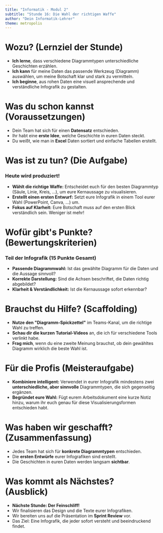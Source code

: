```yaml
---
title: "Informatik - Modul 2"
subtitle: "Stunde 16: Die Wahl der richtigen Waffe"
author: "Dein Informatik-Lehrer"
theme: metropolis
---
```


# Wozu? (Lernziel der Stunde)

*   **Ich lerne**, dass verschiedene Diagrammtypen unterschiedliche Geschichten erzählen.
*   **Ich kann** für meine Daten das passende Werkzeug (Diagramm) auswählen, um meine Botschaft klar und stark zu vermitteln.
*   **Ich beginne**, aus rohen Daten eine visuell ansprechende und verständliche Infografik zu gestalten.

# Was du schon kannst (Voraussetzungen)

*   Dein Team hat sich für einen **Datensatz** entschieden.
*   Ihr habt eine **erste Idee**, welche Geschichte in euren Daten steckt.
*   Du weißt, wie man in **Excel** Daten sortiert und einfache Tabellen erstellt.

# Was ist zu tun? (Die Aufgabe)

### Heute wird produziert!

*   **Wählt die richtige Waffe:** Entscheidet euch für den besten Diagrammtyp (Säule, Linie, Kreis, ...), um eure Kernaussage zu visualisieren.
*   **Erstellt einen ersten Entwurf:** Setzt eure Infografik in einem Tool eurer Wahl (PowerPoint, Canva, ...) um.
*   **Fokus auf Klarheit:** Eure Botschaft muss auf den ersten Blick verständlich sein. Weniger ist mehr!

# Wofür gibt's Punkte? (Bewertungskriterien)

### Teil der Infografik (15 Punkte Gesamt)

*   **Passende Diagrammwahl:** Ist das gewählte Diagramm für die Daten und die Aussage sinnvoll?
*   **Korrekte Darstellung:** Sind die Achsen beschriftet, die Daten richtig abgebildet?
*   **Klarheit & Verständlichkeit:** Ist die Kernaussage sofort erkennbar?

# Brauchst du Hilfe? (Scaffolding)

*   **Nutze den "Diagramm-Spickzettel"** im Teams-Kanal, um die richtige Wahl zu treffen.
*   **Schau dir die kurzen Tutorial-Videos** an, die ich für verschiedene Tools verlinkt habe.
*   **Frag mich**, wenn du eine zweite Meinung brauchst, ob dein gewähltes Diagramm wirklich die beste Wahl ist.

# Für die Profis (Meisteraufgabe)

*   **Kombiniere intelligent:** Verwendet in eurer Infografik mindestens zwei **unterschiedliche, aber sinnvolle** Diagrammtypen, die sich gegenseitig ergänzen.
*   **Begründet eure Wahl:** Fügt eurem Arbeitsdokument eine kurze Notiz hinzu, warum ihr euch genau für diese Visualisierungsformen entschieden habt.

# Was haben wir geschafft? (Zusammenfassung)

*   Jedes Team hat sich für **konkrete Diagrammtypen** entschieden.
*   Die **ersten Entwürfe** eurer Infografiken sind erstellt.
*   Die Geschichten in euren Daten werden langsam **sichtbar**.

# Was kommt als Nächstes? (Ausblick)

*   **Nächste Stunde: Der Feinschliff!**
*   Wir finalisieren das Design und die Texte eurer Infografiken.
*   Wir bereiten uns auf die Präsentation im **Sprint Review** vor.
*   Das Ziel: Eine Infografik, die jeder sofort versteht und beeindruckend findet.


